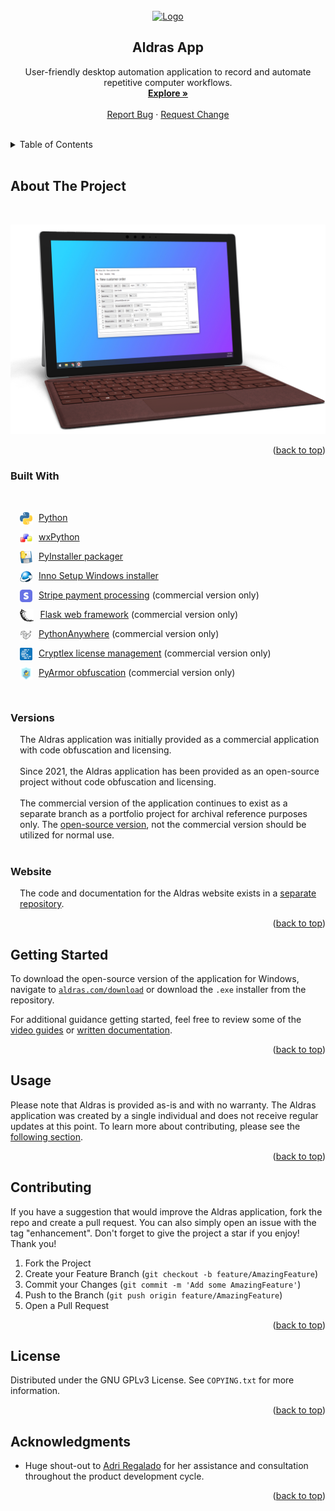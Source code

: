 <div id="top"></div>


<br>
<div align="center">
  <a href="https://www.aldras.com/">
    <img src="data/aldras.ico" alt="Logo" width="80" height="80">
  </a>

<h2 align="center">Aldras App</h2>

  <p align="center">
    User-friendly desktop automation application to record and automate repetitive computer workflows.
    <br>
    <a href="https://www.aldras.com/"><strong>Explore »</strong></a>
    <br>
    <br>
    <a href="https://github.com/aldras-automation/aldras-app/issues">Report Bug</a>
    ·
    <a href="https://github.com/aldras-automation/aldras-app/issues">Request Change</a>
  </p>
</div>

<br>


<details>
  <summary>Table of Contents</summary>
  <ol>
    <li>
      <a href="#about-the-project">About The Project</a>
      <ul>
        <li><a href="#versions">Versions</a></li>
        <li><a href="#built-with">Built With</a></li>
        <li><a href="#website">Website</a></li>
      </ul>
    </li>
    <li><a href="#getting-started">Getting Started</a></li>
    <li><a href="#usage">Usage</a></li>
    <li><a href="#contributing">Contributing</a></li>
    <li><a href="#license">License</a></li>
    <li><a href="#acknowledgments">Acknowledgments</a></li>
  </ol>
</details>


<br>


## About The Project
<br>
<p align="center">
  <a href="https://www.aldras.com/">
    <img src="data/readme/aldras_mockup_2.png" />
  </a>
</p>

<p align="right">(<a href="#top">back to top</a>)</p>



### Built With
<br>

<div style="padding-left: 15px;">

  [<img align="left" alt="Python" height="20px"
  src="data/readme/python.png" style="padding-right:10px"/>](https://www.python.org/) [Python](https://www.python.org/)

  [<img align="left" alt="wxPython" height="20px"
  src="data/readme/wx.png"
  style="padding-right:10px"/>](https://www.wxpython.org/)
  [wxPython](https://www.wxpython.org/)

  [<img align="left" alt="PyInstaller" height="20px"
  src="data/readme/pyinstaller.png"
  style="padding-right:10px"/>](https://www.pyinstaller.org/) [PyInstaller
  packager](https://www.pyinstaller.org/)

  [<img align="left" alt="Inno Setup" height="20px"
  src="data/readme/inno.png"
  style="padding-right:10px"/>](https://jrsoftware.org/isinfo.php) [Inno Setup
  Windows installer](https://jrsoftware.org/isinfo.php)

  [<img align="left" alt="Stripe" height="20px"
  src="data/readme/stripe.png"
  style="padding-right:10px"/>](https://stripe.com/) [Stripe
  payment processing](https://stripe.com/) (commercial version only)

  [<img align="left" alt="Flask" height="20px"
  src="data/readme/flask.png"
  style="padding-right:10px"/>](https://flask.palletsprojects.com/en/2.0.x/)
  [Flask web framework](https://flask.palletsprojects.com/en/2.0.x/) (commercial version only)
  
  [<img align="left" alt="PythonAnywhere" height="20px"
  src="data/readme/pythonanywhere.png"
  style="padding-right:10px"/>](https://www.pythonanywhere.com/) [PythonAnywhere](https://www.pythonanywhere.com/) (commercial version only)

  [<img align="left" alt="Cryptlex" height="20px"
  src="data/readme/cryptlex.png"
  style="padding-right:10px"/>](https://cryptlex.com/) [Cryptlex
  license management](https://cryptlex.com/) (commercial version only)

  [<img align="left" alt="PyArmor" height="20px"
  src="data/readme/pyarmor.png"
  style="padding-right:10px"/>](https://pyarmor.dashingsoft.com/) [PyArmor
  obfuscation](https://pyarmor.dashingsoft.com/) (commercial version only)



</div>

<br>

### Versions

<div style="padding-left: 15px;">
    The Aldras application was initially provided as a commercial application with code obfuscation and licensing.
    <br><br>
    Since 2021, the Aldras application has been provided as an open-source project without code obfuscation and licensing.
    <br><br>
    The commercial version of the application continues to exist as a separate branch as a portfolio project for archival reference purposes only. The <a href="https://github.com/aldras-automation/aldras-app/tree/open-source">open-source version</a>, not the commercial version should be utilized for normal use.
</div>


<br>

### Website

<div style="padding-left: 15px;">
    The code and documentation for the Aldras website exists in a <a href="https://github.com/aldras-automation/aldras-website">separate repository</a>.
</div>



<p align="right">(<a href="#top">back to top</a>)</p>


## Getting Started

To download the open-source version of the application for Windows, navigate to
[`aldras.com/download`](https://www.aldras.com/download) or download the `.exe`
installer from the repository.

For additional guidance getting started, feel free to review some of the [video
guides](https://aldras.com/video) or [written
documentation](https://aldras.com/docs).

<p align="right">(<a href="#top">back to top</a>)</p>



## Usage

Please note that Aldras is provided as-is and with no warranty. The Aldras
application was created by a single individual and does not receive regular
updates at this point. To learn more about contributing, please see the
<a href="#contributing">following section</a>.

<p align="right">(<a href="#top">back to top</a>)</p>


## Contributing

If you have a suggestion that would improve the Aldras application, fork the repo
and create a pull request. You can also simply open an issue with the tag
"enhancement". Don't forget to give the project a star if you enjoy! Thank you!

1. Fork the Project
2. Create your Feature Branch (`git checkout -b feature/AmazingFeature`)
3. Commit your Changes (`git commit -m 'Add some AmazingFeature'`)
4. Push to the Branch (`git push origin feature/AmazingFeature`)
5. Open a Pull Request

<p align="right">(<a href="#top">back to top</a>)</p>


## License

Distributed under the GNU GPLv3 License. See `COPYING.txt` for more information.

<p align="right">(<a href="#top">back to top</a>)</p>


## Acknowledgments

* Huge shout-out to [Adri Regalado](https://github.com/adrianaregalado) for her assistance and consultation throughout
 the product development cycle.

<p align="right">(<a href="#top">back to top</a>)</p>
